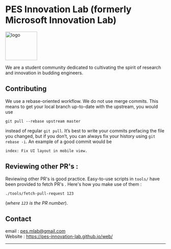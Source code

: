 # PES Innovation Lab (formerly Microsoft Innovation Lab)

<img src="toPort/imagesToPort/images/mlab/mlab_logo_black.png" alt="logo" width="100px" height="90px"><br/>

 We are a student community dedicated to cultivating the spirit of research and innovation in budding engineers.<br/>

## Contributing

We use a rebase-oriented workflow. We do not use merge commits. This means to get your local branch up-to-date with the upstream, you would use
```
git pull --rebase upstream master
```
instead of regular `git pull`. It’s best to write your commits prefacing the file you changed, but if you don’t, you can always fix your history using `git rebase -i`. An example of a good commit would be
```
index: Fix UI layout in mobile view.
```

## Reviewing other PR's :
Reviewing other PR's is good practice. Easy-to-use scripts in `tools/` have been provided to fetch PR's . Here's how you make use of them :
```
./tools/fetch-pull-request 123
```
(*where `123` is the PR number*).

Contact
-----
email : pes.mlab@gmail.com <br/>
Website : https://pes-innovation-lab.github.io/web/ <br/>

----
